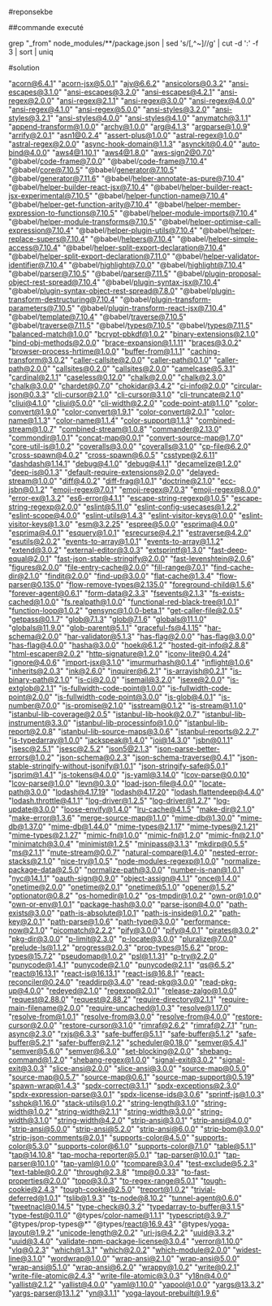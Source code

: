 #reponsekbe

##commande executé

grep "_from" node_modules/**/package.json | sed 's/[,^~]//g' | cut -d ':' -f 3 | sort | uniq


#solution

 "acorn@6.4.1"
 "acorn-jsx@5.0.1"
 "ajv@6.6.2"
 "ansicolors@0.3.2"
 "ansi-escapes@3.1.0"
 "ansi-escapes@3.2.0"
 "ansi-escapes@4.2.1"
 "ansi-regex@2.0.0"
 "ansi-regex@2.1.1"
 "ansi-regex@3.0.0"
 "ansi-regex@4.0.0"
 "ansi-regex@4.1.0"
 "ansi-regex@5.0.0"
 "ansi-styles@3.2.0"
 "ansi-styles@3.2.1"
 "ansi-styles@4.0.0"
 "ansi-styles@4.1.0"
 "anymatch@3.1.1"
 "append-transform@1.0.0"
 "archy@1.0.0"
 "arg@4.1.3"
 "argparse@1.0.9"
 "arrify@2.0.1"
 "asn1@0.2.4"
 "assert-plus@1.0.0"
 "astral-regex@1.0.0"
 "astral-regex@2.0.0"
 "async-hook-domain@1.1.3"
 "asynckit@0.4.0"
 "auto-bind@4.0.0"
 "aws4@1.10.1"
 "aws4@1.8.0"
 "aws-sign2@0.7.0"
 "@babel/code-frame@7.0.0"
 "@babel/code-frame@7.10.4"
 "@babel/core@7.10.5"
 "@babel/generator@7.10.5"
 "@babel/generator@7.11.6"
 "@babel/helper-annotate-as-pure@7.10.4"
 "@babel/helper-builder-react-jsx@7.10.4"
 "@babel/helper-builder-react-jsx-experimental@7.10.5"
 "@babel/helper-function-name@7.10.4"
 "@babel/helper-get-function-arity@7.10.4"
 "@babel/helper-member-expression-to-functions@7.10.5"
 "@babel/helper-module-imports@7.10.4"
 "@babel/helper-module-transforms@7.10.5"
 "@babel/helper-optimise-call-expression@7.10.4"
 "@babel/helper-plugin-utils@7.10.4"
 "@babel/helper-replace-supers@7.10.4"
 "@babel/helpers@7.10.4"
 "@babel/helper-simple-access@7.10.4"
 "@babel/helper-split-export-declaration@7.10.4"
 "@babel/helper-split-export-declaration@7.11.0"
 "@babel/helper-validator-identifier@7.10.4"
 "@babel/highlight@7.0.0"
 "@babel/highlight@7.10.4"
 "@babel/parser@7.10.5"
 "@babel/parser@7.11.5"
 "@babel/plugin-proposal-object-rest-spread@7.10.4"
 "@babel/plugin-syntax-jsx@7.10.4"
 "@babel/plugin-syntax-object-rest-spread@7.8.0"
 "@babel/plugin-transform-destructuring@7.10.4"
 "@babel/plugin-transform-parameters@7.10.5"
 "@babel/plugin-transform-react-jsx@7.10.4"
 "@babel/template@7.10.4"
 "@babel/traverse@7.10.5"
 "@babel/traverse@7.11.5"
 "@babel/types@7.10.5"
 "@babel/types@7.11.5"
 "balanced-match@1.0.0"
 "bcrypt-pbkdf@1.0.2"
 "binary-extensions@2.1.0"
 "bind-obj-methods@2.0.0"
 "brace-expansion@1.1.11"
 "braces@3.0.2"
 "browser-process-hrtime@1.0.0"
 "buffer-from@1.1.1"
 "caching-transform@3.0.2"
 "caller-callsite@2.0.0"
 "caller-path@0.1.0"
 "caller-path@2.0.0"
 "callsites@0.2.0"
 "callsites@2.0.0"
 "camelcase@5.3.1"
 "cardinal@2.1.1"
 "caseless@0.12.0"
 "chalk@2.0.0"
 "chalk@2.3.0"
 "chalk@3.0.0"
 "chardet@0.7.0"
 "chokidar@3.4.2"
 "ci-info@2.0.0"
 "circular-json@0.3.3"
 "cli-cursor@2.1.0"
 "cli-cursor@3.1.0"
 "cli-truncate@2.1.0"
 "cliui@4.1.0"
 "cliui@5.0.0"
 "cli-width@2.2.0"
 "code-point-at@1.1.0"
 "color-convert@1.9.0"
 "color-convert@1.9.1"
 "color-convert@2.0.1"
 "color-name@1.1.3"
 "color-name@1.1.4"
 "color-support@1.1.3"
 "combined-stream@1.0.7"
 "combined-stream@1.0.8"
 "commander@2.13.0"
 "commondir@1.0.1"
 "concat-map@0.0.1"
 "convert-source-map@1.7.0"
 "core-util-is@1.0.2"
 "coveralls@3.0.0"
 "coveralls@3.1.0"
 "cp-file@6.2.0"
 "cross-spawn@4.0.2"
 "cross-spawn@6.0.5"
 "csstype@2.6.11"
 "dashdash@1.14.1"
 "debug@4.1.0"
 "debug@4.1.1"
 "decamelize@1.2.0"
 "deep-is@0.1.3"
 "default-require-extensions@2.0.0"
 "delayed-stream@1.0.0"
 "diff@4.0.2"
 "diff-frag@1.0.1"
 "doctrine@2.1.0"
 "ecc-jsbn@0.1.2"
 "emoji-regex@7.0.1"
 "emoji-regex@7.0.3"
 "emoji-regex@8.0.0"
 "error-ex@1.3.2"
 "es6-error@4.1.1"
 "escape-string-regexp@1.0.5"
 "escape-string-regexp@2.0.0"
 "eslint@5.11.0"
 "eslint-config-usecases@1.2.2"
 "eslint-scope@4.0.0"
 "eslint-utils@1.4.3"
 "eslint-visitor-keys@1.0.0"
 "eslint-visitor-keys@1.3.0"
 "esm@3.2.25"
 "espree@5.0.0"
 "esprima@4.0.0"
 "esprima@4.0.1"
 "esquery@1.0.1"
 "esrecurse@4.2.1"
 "estraverse@4.2.0"
 "esutils@2.0.2"
 "events-to-array@1.0.1"
 "events-to-array@1.1.2"
 "extend@3.0.2"
 "external-editor@3.0.3"
 "extsprintf@1.3.0"
 "fast-deep-equal@2.0.1"
 "fast-json-stable-stringify@2.0.0"
 "fast-levenshtein@2.0.6"
 "figures@2.0.0"
 "file-entry-cache@2.0.0"
 "fill-range@7.0.1"
 "find-cache-dir@2.1.0"
 "findit@2.0.0"
 "find-up@3.0.0"
 "flat-cache@1.3.4"
 "flow-parser@0.135.0"
 "flow-remove-types@2.135.0"
 "foreground-child@1.5.6"
 "forever-agent@0.6.1"
 "form-data@2.3.3"
 "fsevents@2.1.3"
 "fs-exists-cached@1.0.0"
 "fs.realpath@1.0.0"
 "functional-red-black-tree@1.0.1"
 "function-loop@1.0.2"
 "gensync@1.0.0-beta.1"
 "get-caller-file@2.0.5"
 "getpass@0.1.7"
 "glob@7.1.3"
 "glob@7.1.6"
 "globals@11.1.0"
 "globals@11.9.0"
 "glob-parent@5.1.1"
 "graceful-fs@4.1.15"
 "har-schema@2.0.0"
 "har-validator@5.1.3"
 "has-flag@2.0.0"
 "has-flag@3.0.0"
 "has-flag@4.0.0"
 "hasha@3.0.0"
 "hoek@6.1.2"
 "hosted-git-info@2.8.8"
 "html-escaper@2.0.2"
 "http-signature@1.2.0"
 "iconv-lite@0.4.24"
 "ignore@4.0.6"
 "import-jsx@3.1.0"
 "imurmurhash@0.1.4"
 "inflight@1.0.6"
 "inherits@2.0.3"
 "ink@2.6.0"
 "inquirer@6.2.1"
 "is-arrayish@0.2.1"
 "is-binary-path@2.1.0"
 "is-ci@2.0.0"
 "isemail@3.2.0"
 "isexe@2.0.0"
 "is-extglob@2.1.1"
 "is-fullwidth-code-point@1.0.0"
 "is-fullwidth-code-point@2.0.0"
 "is-fullwidth-code-point@3.0.0"
 "is-glob@4.0.1"
 "is-number@7.0.0"
 "is-promise@2.1.0"
 "isstream@0.1.2"
 "is-stream@1.1.0"
 "istanbul-lib-coverage@2.0.5"
 "istanbul-lib-hook@2.0.7"
 "istanbul-lib-instrument@3.3.0"
 "istanbul-lib-processinfo@1.0.0"
 "istanbul-lib-report@2.0.8"
 "istanbul-lib-source-maps@3.0.6"
 "istanbul-reports@2.2.7"
 "is-typedarray@1.0.0"
 "jackspeak@1.4.0"
 "joi@14.3.0"
 "jsbn@0.1.1"
 "jsesc@2.5.1"
 "jsesc@2.5.2"
 "json5@2.1.3"
 "json-parse-better-errors@1.0.2"
 "json-schema@0.2.3"
 "json-schema-traverse@0.4.1"
 "json-stable-stringify-without-jsonify@1.0.1"
 "json-stringify-safe@5.0.1"
 "jsprim@1.4.1"
 "js-tokens@4.0.0"
 "js-yaml@3.14.0"
 "lcov-parse@0.0.10"
 "lcov-parse@1.0.0"
 "levn@0.3.0"
 "load-json-file@4.0.0"
 "locate-path@3.0.0"
 "lodash@4.17.19"
 "lodash@4.17.20"
 "lodash.flattendeep@4.4.0"
 "lodash.throttle@4.1.1"
 "log-driver@1.2.5"
 "log-driver@1.2.7"
 "log-update@3.0.0"
 "loose-envify@1.4.0"
 "lru-cache@4.1.5"
 "make-dir@2.1.0"
 "make-error@1.3.6"
 "merge-source-map@1.1.0"
 "mime-db@1.30.0"
 "mime-db@1.37.0"
 "mime-db@1.44.0"
 "mime-types@2.1.17"
 "mime-types@2.1.21"
 "mime-types@2.1.27"
 "mimic-fn@1.0.0"
 "mimic-fn@1.2.0"
 "mimic-fn@2.1.0"
 "minimatch@3.0.4"
 "minimist@1.2.5"
 "minipass@3.1.3"
 "mkdirp@0.5.5"
 "ms@2.1.1"
 "mute-stream@0.0.7"
 "natural-compare@1.4.0"
 "nested-error-stacks@2.1.0"
 "nice-try@1.0.5"
 "node-modules-regexp@1.0.0"
 "normalize-package-data@2.5.0"
 "normalize-path@3.0.0"
 "number-is-nan@1.0.1"
 "nyc@14.1.1"
 "oauth-sign@0.9.0"
 "object-assign@4.1.1"
 "once@1.4.0"
 "onetime@2.0.0"
 "onetime@2.0.1"
 "onetime@5.1.0"
 "opener@1.5.2"
 "optionator@0.8.2"
 "os-homedir@1.0.2"
 "os-tmpdir@1.0.2"
 "own-or@1.0.0"
 "own-or-env@1.0.1"
 "package-hash@3.0.0"
 "parse-json@4.0.0"
 "path-exists@3.0.0"
 "path-is-absolute@1.0.1"
 "path-is-inside@1.0.2"
 "path-key@2.0.1"
 "path-parse@1.0.6"
 "path-type@3.0.0"
 "performance-now@2.1.0"
 "picomatch@2.2.2"
 "pify@3.0.0"
 "pify@4.0.1"
 "pirates@3.0.2"
 "pkg-dir@3.0.0"
 "p-limit@2.3.0"
 "p-locate@3.0.0"
 "pluralize@7.0.0"
 "prelude-ls@1.1.2"
 "progress@2.0.3"
 "prop-types@15.6.2"
 "prop-types@15.7.2"
 "pseudomap@1.0.2"
 "psl@1.1.31"
 "p-try@2.2.0"
 "punycode@1.4.1"
 "punycode@2.1.0"
 "punycode@2.1.1"
 "qs@6.5.2"
 "react@16.13.1"
 "react-is@16.13.1"
 "react-is@16.8.1"
 "react-reconciler@0.24.0"
 "readdirp@3.4.0"
 "read-pkg@3.0.0"
 "read-pkg-up@4.0.0"
 "redeyed@2.1.0"
 "regexpp@2.0.1"
 "release-zalgo@1.0.0"
 "request@2.88.0"
 "request@2.88.2"
 "require-directory@2.1.1"
 "require-main-filename@2.0.0"
 "require-uncached@1.0.3"
 "resolve@1.17.0"
 "resolve-from@1.0.1"
 "resolve-from@3.0.0"
 "resolve-from@4.0.0"
 "restore-cursor@2.0.0"
 "restore-cursor@3.1.0"
 "rimraf@2.6.2"
 "rimraf@2.7.1"
 "run-async@2.3.0"
 "rxjs@6.3.3"
 "safe-buffer@5.1.1"
 "safe-buffer@5.1.2"
 "safe-buffer@5.2.1"
 "safer-buffer@2.1.2"
 "scheduler@0.18.0"
 "semver@5.4.1"
 "semver@5.6.0"
 "semver@6.3.0"
 "set-blocking@2.0.0"
 "shebang-command@1.2.0"
 "shebang-regex@1.0.0"
 "signal-exit@3.0.2"
 "signal-exit@3.0.3"
 "slice-ansi@2.0.0"
 "slice-ansi@3.0.0"
 "source-map@0.5.0"
 "source-map@0.5.7"
 "source-map@0.6.1"
 "source-map-support@0.5.19"
 "spawn-wrap@1.4.3"
 "spdx-correct@3.1.1"
 "spdx-exceptions@2.3.0"
 "spdx-expression-parse@3.0.1"
 "spdx-license-ids@3.0.6"
 "sprintf-js@1.0.3"
 "sshpk@1.16.0"
 "stack-utils@1.0.2"
 "string-length@3.1.0"
 "string-width@1.0.2"
 "string-width@2.1.1"
 "string-width@3.0.0"
 "string-width@3.1.0"
 "string-width@4.2.0"
 "strip-ansi@3.0.1"
 "strip-ansi@4.0.0"
 "strip-ansi@5.0.0"
 "strip-ansi@5.2.0"
 "strip-ansi@6.0.0"
 "strip-bom@3.0.0"
 "strip-json-comments@2.0.1"
 "supports-color@4.5.0"
 "supports-color@5.3.0"
 "supports-color@6.1.0"
 "supports-color@7.1.0"
 "table@5.1.1"
 "tap@14.10.8"
 "tap-mocha-reporter@5.0.1"
 "tap-parser@10.0.1"
 "tap-parser@10.1.0"
 "tap-yaml@1.0.0"
 "tcompare@3.0.4"
 "test-exclude@5.2.3"
 "text-table@0.2.0"
 "through@2.3.8"
 "tmp@0.0.33"
 "to-fast-properties@2.0.0"
 "topo@3.0.3"
 "to-regex-range@5.0.1"
 "tough-cookie@2.4.3"
 "tough-cookie@2.5.0"
 "treport@1.0.2"
 "trivial-deferred@1.0.1"
 "tslib@1.9.3"
 "ts-node@8.10.2"
 "tunnel-agent@0.6.0"
 "tweetnacl@0.14.5"
 "type-check@0.3.2"
 "typedarray-to-buffer@3.1.5"
 "type-fest@0.11.0"
 "@types/color-name@1.1.1"
 "typescript@3.9.7"
 "@types/prop-types@*"
 "@types/react@16.9.43"
 "@types/yoga-layout@1.9.2"
 "unicode-length@2.0.2"
 "uri-js@4.2.2"
 "uuid@3.3.2"
 "uuid@3.4.0"
 "validate-npm-package-license@3.0.4"
 "verror@1.10.0"
 "vlq@0.2.3"
 "which@1.3.1"
 "which@2.0.2"
 "which-module@2.0.0"
 "widest-line@3.1.0"
 "wordwrap@1.0.0"
 "wrap-ansi@2.1.0"
 "wrap-ansi@5.0.0"
 "wrap-ansi@5.1.0"
 "wrap-ansi@6.2.0"
 "wrappy@1.0.2"
 "write@0.2.1"
 "write-file-atomic@2.4.3"
 "write-file-atomic@3.0.3"
 "y18n@4.0.0"
 "yallist@2.1.2"
 "yallist@4.0.0"
 "yaml@1.10.0"
 "yapool@1.0.0"
 "yargs@13.3.2"
 "yargs-parser@13.1.2"
 "yn@3.1.1"
 "yoga-layout-prebuilt@1.9.6"
